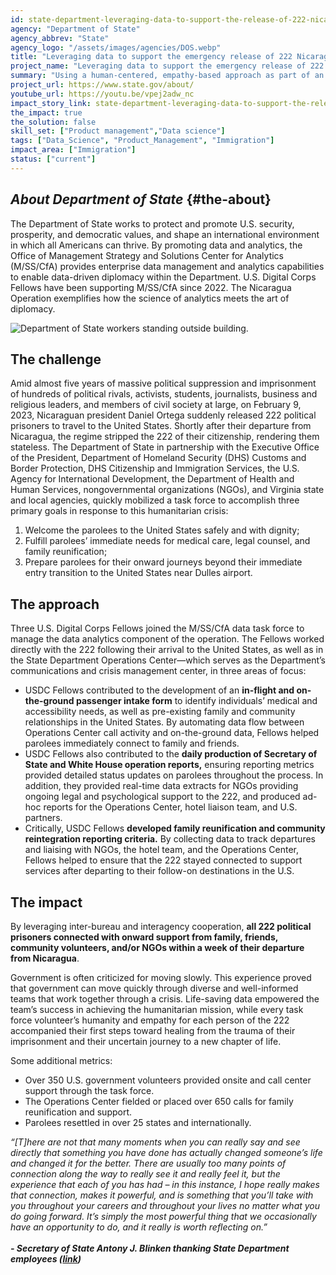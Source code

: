 ```yaml
---
id: state-department-leveraging-data-to-support-the-release-of-222-nicaraguan-political-prisoners
agency: "Department of State"
agency_abbrev: "State"
agency_logo: "/assets/images/agencies/DOS.webp"
title: "Leveraging data to support the emergency release of 222 Nicaraguan political prisoners"
project_name: "Leveraging data to support the emergency release of 222 Nicaraguan political prisoners"
summary: "Using a human-centered, empathy-based approach as part of an emergency interagency task force welcoming and supporting 222 political prisoners arriving in the United States."
project_url: https://www.state.gov/about/
youtube_url: https://youtu.be/vpej2adw_nc
impact_story_link: state-department-leveraging-data-to-support-the-release-of-222-nicaraguan-political-prisoners
the_impact: true
the_solution: false
skill_set: ["Product management","Data science"]
tags: ["Data_Science", "Product_Management", "Immigration"]
impact_area: ["Immigration"]
status: ["current"]
---
```


## *About Department of State* {#the-about}
The Department of State works to protect and promote U.S. security, prosperity, and democratic values, and shape an international environment in which all Americans can thrive. By promoting data and analytics, the Office of Management Strategy and Solutions Center for Analytics (M/SS/CfA) provides enterprise data management and analytics capabilities to enable data-driven diplomacy within the Department. U.S. Digital Corps Fellows have been supporting M/SS/CfA since 2022. The Nicaragua Operation exemplifies how the science of analytics meets the art of diplomacy.

<div>
   <img src="{{site.baseurl}}/assets/images/projects/state_nica_image.jpeg" alt="Department of State workers standing outside building."/>
</div>

## The challenge
Amid almost five years of massive political suppression and imprisonment of hundreds of political rivals, activists, students, journalists, business and religious leaders, and members of civil society at large, on February 9, 2023, Nicaraguan president Daniel Ortega suddenly released 222 political prisoners to travel to the United States. Shortly after their departure from Nicaragua, the regime stripped the 222 of their citizenship, rendering them stateless. The Department of State in partnership with the Executive Office of the President, Department of Homeland Security (DHS) Customs and Border Protection, DHS Citizenship and Immigration Services, the U.S. Agency for International Development, the Department of Health and Human Services, nongovernmental organizations (NGOs), and Virginia state and local agencies, quickly mobilized a task force to accomplish three primary goals in response to this humanitarian crisis: 
1. Welcome the parolees to the United States safely and with dignity;
2. Fulfill parolees’ immediate needs for medical care, legal counsel, and family reunification;
3. Prepare parolees for their onward journeys beyond their immediate entry transition to the United States near Dulles airport.

## The approach
Three U.S. Digital Corps Fellows joined the M/SS/CfA data task force to manage the data analytics component of the operation. The Fellows worked directly with the 222 following their arrival to the United States, as well as in the State Department Operations Center—which serves as the Department’s communications and crisis management center, in three areas of focus:

* USDC Fellows contributed to the development of an **in-flight and on-the-ground passenger intake form** to identify individuals’ medical and accessibility needs, as well as pre-existing family and community relationships in the United States. By automating data flow between Operations Center call activity and on-the-ground data, Fellows helped parolees immediately connect to family and friends.
* USDC Fellows also contributed to the **daily production of Secretary of State and White House operation reports,** ensuring reporting metrics provided detailed status updates on parolees throughout the process. In addition, they provided real-time data extracts for NGOs providing ongoing legal and psychological support to the 222, and produced ad-hoc reports for the Operations Center, hotel liaison team, and U.S. partners.  
* Critically, USDC Fellows **developed family reunification and community reintegration reporting criteria.** By collecting data to track departures and liaising with NGOs, the hotel team, and the Operations Center, Fellows helped to ensure that the 222 stayed connected to support services after departing to their follow-on destinations in the U.S.

## The impact 

By leveraging inter-bureau and interagency cooperation, **all 222 political prisoners connected with onward support from family, friends, community volunteers, and/or NGOs within a week of their departure from Nicaragua**. 

Government is often criticized for moving slowly. This experience proved that government can move quickly through diverse and well-informed teams that work together through a crisis. Life-saving data empowered the team’s success in achieving the humanitarian mission, while every task force volunteer’s humanity and empathy for each person of the 222 accompanied their first steps toward healing from the trauma of their imprisonment and their uncertain journey to a new chapter of life.

Some additional metrics:
* Over 350 U.S. government volunteers provided onsite and call center support through the task force.
* The Operations Center fielded or placed over 650 calls for family reunification and support.
* Parolees resettled in over 25 states and internationally.

<div class="blog-quote-box">
 <em>“[T]here are not that many moments when you can really say and see directly that something you have done has actually changed someone’s life and changed it for the better.  There are usually too many points of connection along the way to really see it and really feel it, but the experience that each of you has had – in this instance, I hope really makes that connection, makes it powerful, and is something that you’ll take with you throughout your careers and throughout your lives no matter what you do going forward.  It’s simply the most powerful thing that we occasionally have an opportunity to do, and it really is worth reflecting on.”</em>
<br>
<br>
<strong><em>- Secretary of State Antony J. Blinken thanking State Department employees (<a href="https://www.state.gov/secretary-of-state-antony-j-blinken-at-an-event-thanking-members-of-the-state-department-workforce-who-helped-welcome-222-political-prisoners-from-nicaragua/">link</a>)</em></strong>
</div>
